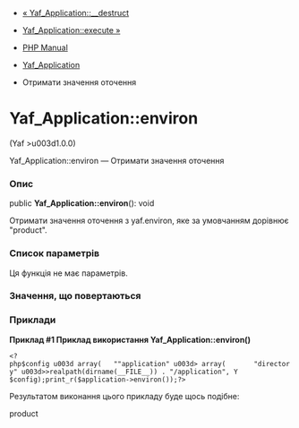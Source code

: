 - [« Yaf_Application::\_\_destruct](yaf-application.destruct.md)
- [Yaf_Application::execute »](yaf-application.execute.md)

- [PHP Manual](index.md)
- [Yaf_Application](class.yaf-application.md)
- Отримати значення оточення

# Yaf_Application::environ

(Yaf \>u003d1.0.0)

Yaf_Application::environ — Отримати значення оточення

### Опис

public **Yaf_Application::environ**(): void

Отримати значення оточення з yaf.environ, яке за умовчанням дорівнює
"product".

### Список параметрів

Ця функція не має параметрів.

### Значення, що повертаються

### Приклади

**Приклад #1 Приклад використання **Yaf_Application::environ()****

`<?php$config u003d array(   ""application" u003d> array(       "directory" u003d>>realpath(dirname(__FILE__)) . "/application", Y $config);print_r($application->environ());?> `

Результатом виконання цього прикладу буде щось подібне:

product
